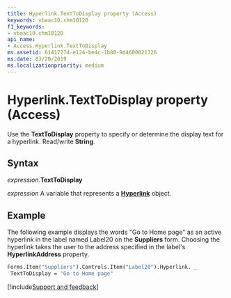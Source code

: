 ```yaml
---
title: Hyperlink.TextToDisplay property (Access)
keywords: vbaac10.chm10120
f1_keywords:
- vbaac10.chm10120
api_name:
- Access.Hyperlink.TextToDisplay
ms.assetid: 61417274-e124-be4c-1b80-9d4600021326
ms.date: 03/20/2019
ms.localizationpriority: medium
---
```



# Hyperlink.TextToDisplay property (Access)

Use the **TextToDisplay** property to specify or determine the display text for a hyperlink. Read/write **String**.


## Syntax

_expression_.**TextToDisplay**

_expression_ A variable that represents a **[Hyperlink](Access.Hyperlink.md)** object.


## Example

The following example displays the words "Go to Home page" as an active hyperlink in the label named Label20 on the **Suppliers** form. Choosing the hyperlink takes the user to the address specified in the label's **HyperlinkAddress** property.

```vb
Forms.Item("Suppliers").Controls.Item("Label20").Hyperlink. _ 
 TextToDisplay = "Go to Home page"
```



[!include[Support and feedback](~/includes/feedback-boilerplate.md)]